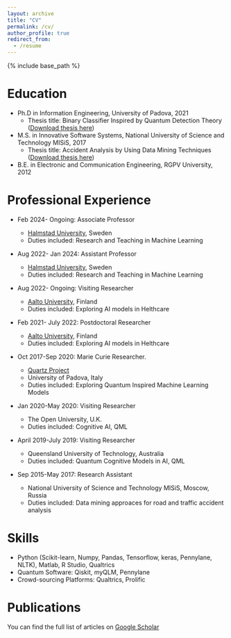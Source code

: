 ```yaml
---
layout: archive
title: "CV"
permalink: /cv/
author_profile: true
redirect_from:
  - /resume
---
```


{% include base_path %}

Education
======
* Ph.D in Information Engineering, University of Padova, 2021
  * Thesis title: Binary Classifier Inspired by Quantum Detection Theory ([Download thesis here](https://github.com/prayagtiwari/prayagtiwari.github.io/tree/master/files/QDM.pdf))
* M.S. in Innovative Software Systems, National University of Science and Technology MISiS, 2017
  * Thesis title: Accident Analysis by Using Data Mining Techniques ([Download thesis here](https://github.com/prayagtiwari/prayagtiwari.github.io/tree/master/files/ACD.pdf))
* B.E. in Electronic and Communication Engineering, RGPV University, 2012

Professional Experience
======

* Feb 2024- Ongoing: Associate Professor
  * [Halmstad University](https://www.hh.se/pdben?person=52C5C37B-703C-4A11-B31D-E70F516A08A2), Sweden
  * Duties included: Research and Teaching in Machine Learning

* Aug 2022- Jan 2024: Assistant Professor
  * [Halmstad University](https://www.hh.se/pdben?person=52C5C37B-703C-4A11-B31D-E70F516A08A2), Sweden
  * Duties included: Research and Teaching in Machine Learning
  
  
* Aug 2022- Ongoing: Visiting Researcher
  * [Aalto University](https://research.aalto.fi/en/persons/prayag-tiwari), Finland
  * Duties included: Exploring AI models in Helthcare


* Feb 2021- July 2022: Postdoctoral Researcher
  * [Aalto University](https://research.aalto.fi/en/persons/prayag-tiwari), Finland
  * Duties included: Exploring AI models in Helthcare
  
  
* Oct 2017-Sep 2020: Marie Curie Researcher.
  * [Quartz Project](http://www.quartz-itn.eu/projects/esr-11)
  * University of Padova, Italy
  * Duties included: Exploring Quantum Inspired Machine Learning Models 
 

* Jan 2020-May 2020: Visiting Researcher
  * The Open University, U.K.
  * Duties included: Cognitive AI, QML
 
  
* April 2019-July 2019: Visiting Researcher
  * Queensland University of Technology, Australia
  * Duties included: Quantum Cognitive Models in AI, QML

 
* Sep 2015-May 2017: Research Assistant
  * National University of Science and Technology MISiS, Moscow, Russia
  * Duties included: Data mining approaces for road and traffic accident analysis

 
Skills
======
* Python (Scikit-learn, Numpy, Pandas, Tensorflow, keras, Pennylane, NLTK), Matlab, R Studio, Qualtrics
* Quantum Software: Qiskit, myQLM, Pennylane
* Crowd-sourcing Platforms: Qualtrics, Prolific



Publications
======

You can find the full list of articles on [Google Scholar](https://scholar.google.it/citations?hl=en&user=sDnmJ_YAAAAJ&view_op=list_works&sortby=pubdate)

